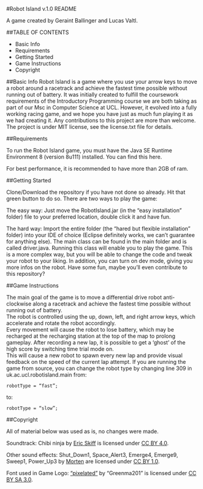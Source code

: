 #Robot Island v.1.0 README

A game created by Geraint Ballinger and Lucas Valtl.

##TABLE OF CONTENTS

* Basic Info
* Requirements
* Getting Started
* Game Instructions
* Copyright

##Basic Info
Robot Island is a game where you use your arrow keys to move a robot around a racetrack and achieve the fastest time possible without running out of battery. 
It was initially created to fulfill the coursework requirements of the Introductory Programming course we are both taking as part of our Msc in Computer Science at UCL. 
However, it evolved into a fully working racing game, and we hope you have just as much fun playing it as we had creating it. Any contributions to this project are more than welcome.  
The project is under MIT license, see the license.txt file for details.

##Requirements

To run the Robot Island game, you must have the Java SE Runtime Environment 8 (version 8u111) installed. You can find this here.

For best performance, it is recommended to have more than 2GB of ram.

##Getting Started

Clone/Download the repository if you have not done so already. Hit that green button to do so. There are two ways to play the game:

The easy way: Just move the RobotIsland.jar (in the “easy installation” folder) file to your preferred location, double click it and have fun.

The hard way: Import the entire folder (the “hared but flexible installation” folder) into your IDE of choice (Eclipse definitely works, we can’t guarantee for anything else). The main class can be found in the main folder and is called driver.java. 
Running this class will enable you to play the game. This is a more complex way, but you will be able to change the code and tweak your robot to your liking. 
In addition, you can turn on dev mode, giving you more infos on the robot. Have some fun, maybe you’ll even contribute to this repository?


##Game Instructions

The main goal of the game is to move a differential drive robot anti-clockwise along a racetrack and achieve the fastest time possible without running out of battery.  
The robot is controlled using the up, down, left, and right arrow keys, which accelerate and rotate the robot accordingly.  
Every movement will cause the robot to lose battery, which may be recharged at the recharging station at the top of the map to prolong gameplay.
After recording a new lap, it is possible to get a ‘ghost’ of the high score by switching time trial mode on.  
This will cause a new robot to spawn every new lap and provide visual feedback on the speed of the current lap attempt.
If you are running the game from source, you can change the robot type by changing line 309 in uk.ac.ucl.robotisland.main from:

	robotType = “fast”;
to: 

	robotType = “slow”;


##Copyright

All of material below was used as is, no changes were made.

Soundtrack: Chibi ninja by [Eric Skiff](http://ericskiff.com/music/) is licensed under [CC BY 4.0](https://creativecommons.org/licenses/by/4.0/).

Other sound effects:  Shut_Down1, Space_Alert3, Emerge4, Emerge9, Sweep1, Power_Up3  by [Morten](http://www.downloadfreesound.com/author/morten/) are licensed under [CC BY 1.0](https://creativecommons.org/licenses/by/1.0/). 

Font used in Game Logo: [“pixelated”](http://fontstruct.com/fontstructions/show/426637) by “Greenma201” is licensed under [CC BY SA 3.0](http://creativecommons.org/licenses/by-sa/3.0/).
